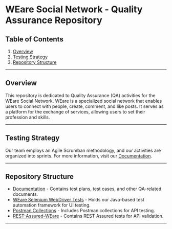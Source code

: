 # WEare Social Network - Quality Assurance Repository

## Table of Contents
1. [Overview](#overview)
2. [Testing Strategy](#testing-strategy)
3. [Repository Structure](#repository-structure)

---

## Overview
This repository is dedicated to Quality Assurance (QA) activities for the WEare Social Network. WEare is a specialized social network that enables users to connect with people, create, comment, and like posts. It serves as a platform for the exchange of services, allowing users to set their profession and skills.

---

## Testing Strategy
Our team employs an Agile Scrumban methodology, and our activities are organized into sprints. For more information, visit our [Documentation](./Documentation/README.md).

---

## Repository Structure

- [Documentation](https://github.com/Alpha-50-group-4-final-project/Group-4-common-repo/tree/main/Documentation) - Contains test plans, test cases, and other QA-related documents.
- [WEare Selenium WebDriver Tests](https://github.com/Alpha-50-group-4-final-project/Group-4-common-repo/tree/main/WEare-SeleniumWebDriver-tests) - Holds our Java-based test automation framework for UI testing.
- [Postman Collections](https://github.com/Alpha-50-group-4-final-project/Group-4-common-repo/tree/main/Postman-Collections) - Includes Postman collections for API testing.
- [REST-Assured-WEare](https://github.com/Alpha-50-group-4-final-project/Group-4-common-repo/tree/main/REST-Assured-WEare) - Contains REST Assured tests for API validation.

---
